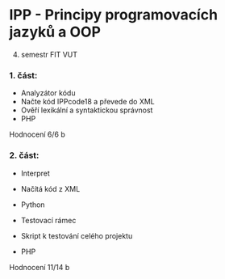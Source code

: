 # IPP - Principy programovacích jazyků a OOP
4. semestr FIT VUT

### 1. část:
* Analyzátor kódu
* Načte kód IPPcode18 a převede do XML
* Ověří lexikální a syntaktickou správnost
* PHP

Hodnocení 6/6 b

### 2. část:
* Interpret 
* Načítá kód z XML
* Python

* Testovací rámec
* Skript k testování celého projektu
* PHP

Hodnocení 11/14 b
